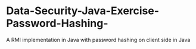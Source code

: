 # Data-Security-Java-Exercise-Password-Hashing-
A RMI implementation in Java with password hashing on client side in Java 
